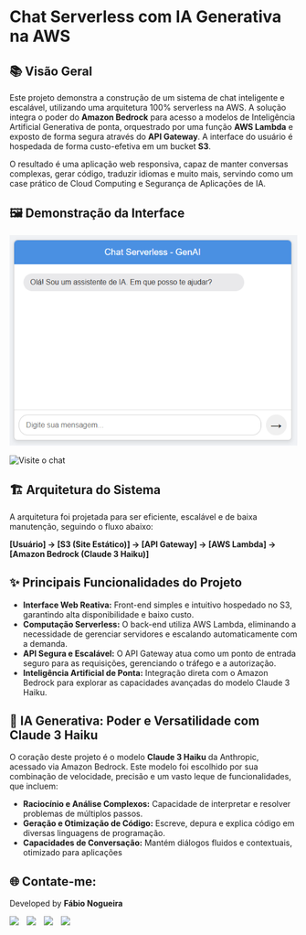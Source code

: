 # Chat Serverless com IA Generativa na AWS

## 📚 Visão Geral

Este projeto demonstra a construção de um sistema de chat inteligente e escalável, utilizando uma arquitetura 100% serverless na AWS. A solução integra o poder do **Amazon Bedrock** para acesso a modelos de Inteligência Artificial Generativa de ponta, orquestrado por uma função **AWS Lambda** e exposto de forma segura através do **API Gateway**. A interface do usuário é hospedada de forma custo-efetiva em um bucket **S3**.

O resultado é uma aplicação web responsiva, capaz de manter conversas complexas, gerar código, traduzir idiomas e muito mais, servindo como um case prático de Cloud Computing e Segurança de Aplicações de IA.

## 🖼️ Demonstração da Interface

![Chat Serverless](assets/img/chat.png)

![Visite o chat](http://fabio-bedrock-chat.s3-website-us-east-1.amazonaws.com/)

## 🏗️ Arquitetura do Sistema

A arquitetura foi projetada para ser eficiente, escalável e de baixa manutenção, seguindo o fluxo abaixo:

**[Usuário] → [S3 (Site Estático)] → [API Gateway] → [AWS Lambda] → [Amazon Bedrock (Claude 3 Haiku)]**

## ✨ Principais Funcionalidades do Projeto

* **Interface Web Reativa:** Front-end simples e intuitivo hospedado no S3, garantindo alta disponibilidade e baixo custo.
* **Computação Serverless:** O back-end utiliza AWS Lambda, eliminando a necessidade de gerenciar servidores e escalando automaticamente com a demanda.
* **API Segura e Escalável:** O API Gateway atua como um ponto de entrada seguro para as requisições, gerenciando o tráfego e a autorização.
* **Inteligência Artificial de Ponta:** Integração direta com o Amazon Bedrock para explorar as capacidades avançadas do modelo Claude 3 Haiku.

## 🧠 IA Generativa: Poder e Versatilidade com Claude 3 Haiku

O coração deste projeto é o modelo **Claude 3 Haiku** da Anthropic, acessado via Amazon Bedrock. Este modelo foi escolhido por sua combinação de velocidade, precisão e um vasto leque de funcionalidades, que incluem:

* **Raciocínio e Análise Complexos:** Capacidade de interpretar e resolver problemas de múltiplos passos.
* **Geração e Otimização de Código:** Escreve, depura e explica código em diversas linguagens de programação.
* **Capacidades de Conversação:** Mantém diálogos fluidos e contextuais, otimizado para aplicações



<!-- Início da seção "Contato" -->
<h2>🌐 Contate-me: </h2>
<div>
  <p>Developed by <b>Fábio Nogueira</b></p>
</div>
<p>
<a href="https://www.linkedin.com/in/faanogueira/" target="_blank"><img style="padding-right: 10px;" src="https://img.icons8.com/?size=100&id=13930&format=png&color=000000" target="_blank" width="80"></a>
<a href="https://github.com/faanogueira" target="_blank"><img style="padding-right: 10px;" src="https://img.icons8.com/?size=100&id=AZOZNnY73haj&format=png&color=000000" target="_blank" width="80"></a>
<a href="https://api.whatsapp.com/send?phone=5571983937557" target="_blank"><img style="padding-right: 10px;" src="https://img.icons8.com/?size=100&id=16713&format=png&color=000000" target="_blank" width="80"></a>
<a href="mailto:faanogueira@gmail.com"><img style="padding-right: 10px;" src="https://img.icons8.com/?size=100&id=P7UIlhbpWzZm&format=png&color=000000" target="_blank" width="80"></a> 
</p>
<!-- Fim da seção "Contato" -->
